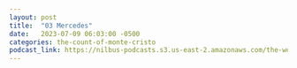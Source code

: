 ```yaml
---
layout: post
title:  "03 Mercedes"
date:   2023-07-09 06:03:00 -0500
categories: the-count-of-monte-cristo
podcast_link: https://nilbus-podcasts.s3.us-east-2.amazonaws.com/the-well-trained-mind/The%20Count%20of%20Monte%20Cristo/03%20Mercedes.mp3
---
```

